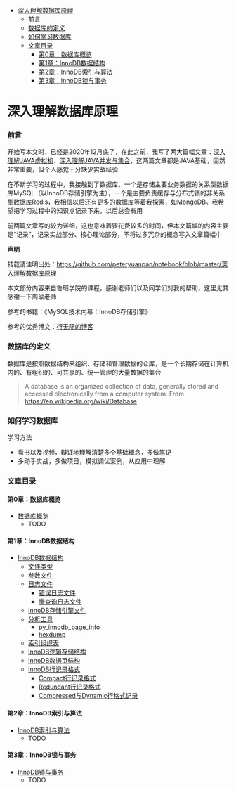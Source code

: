 - [深入理解数据库原理](#深入理解数据库原理)
  - [前言](#前言)
  - [数据库的定义](#数据库的定义)
  - [如何学习数据库](#如何学习数据库)
  - [文章目录](#文章目录)
    - [第0章：数据库概览](#第0章数据库概览)
    - [第1章：InnoDB数据结构](#第1章InnoDB数据结构)
    - [第2章：InnoDB索引与算法](#第2章InnoDB索引与算法)
    - [第3章：InnoDB锁与事务](#第3章InnoDB锁与事务)

# 深入理解数据库原理

### 前言

开始写本文时，已经是2020年12月底了，在此之前，我写了两大篇幅文章：[深入理解JAVA虚拟机](../深入理解JAVA虚拟机)、[深入理解JAVA并发与集合](../深入理解JAVA并发与集合)，这两篇文章都是JAVA基础，固然非常重要，但个人感觉十分缺少实战经验

在不断学习的过程中，我接触到了数据库，一个是存储主要业务数据的关系型数据库MySQL（以InnoDB存储引擎为主），一个是主要负责缓存与分布式锁的非关系型数据库Redis，我相信以后还有更多的数据库等着我探索，如MongoDB。我希望把学习过程中的知识点记录下来，以后总会有用

前两篇文章写的较为详细，这也意味着要花费较多的时间，但本文篇幅的内容主要是“记录”，记录实战部分、核心理论部分，不将过多冗杂的概念写入文章篇幅中

**声明**

转载请注明出处：https://github.com/peteryuanpan/notebook/blob/master/深入理解数据库原理

本文部分内容来自鲁班学院的课程，感谢老师们以及同学们对我的帮助，这里尤其感谢一下周瑜老师

参考的书籍：《MySQL技术内幕：InnoDB存储引擎》

参考的优秀博文：[行无际的博客](https://www.cnblogs.com/itwild)

### 数据库的定义

数据库是按照数据结构来组织、存储和管理数据的仓库，是一个长期存储在计算机内的、有组织的、可共享的、统一管理的大量数据的集合

> A database is an organized collection of data, generally stored and accessed electronically from a computer system. From https://en.wikipedia.org/wiki/Database

### 如何学习数据库

学习方法
- 看书以及视频，辩证地理解清楚多个基础概念，多做笔记
- 多动手实战，多做项目，模拟调优案例，从应用中理解

### 文章目录

#### 第0章：数据库概览
- [数据库概览](数据库概览.md)
  - TODO

#### 第1章：InnoDB数据结构
- [InnoDB数据结构](InnoDB数据结构.md)
  - [文件类型](InnoDB数据结构.md#文件类型)
  - [参数文件](InnoDB数据结构.md#参数文件)
  - [日志文件](InnoDB数据结构.md#日志文件)
    - [错误日志文件](InnoDB数据结构.md#错误日志文件)
    - [慢查询日志文件](InnoDB数据结构.md#慢查询日志文件)
  - [InnoDB存储引擎文件](InnoDB数据结构.md#InnoDB存储引擎文件)
  - [分析工具](InnoDB数据结构.md#分析工具)
    - [py_innodb_page_info](InnoDB数据结构.md#py_innodb_page_info)
    - [hexdump](InnoDB数据结构.md#hexdump)
  - [索引组织表](InnoDB数据结构.md#索引组织表)
  - [InnoDB逻辑存储结构](InnoDB数据结构.md#InnoDB逻辑存储结构)
  - [InnoDB数据页结构](InnoDB数据结构.md#InnoDB数据页结构)
  - [InnoDB行记录格式](InnoDB数据结构.md#InnoDB行记录格式)
    - [Compact行记录格式](InnoDB数据结构.md#Compact行记录格式)
    - [Redundant行记录格式](InnoDB数据结构.md#Redundant行记录格式)
    - [Compressed与Dynamic行格式记录](InnoDB数据结构.md#Compressed与Dynamic行格式记录)

#### 第2章：InnoDB索引与算法
- [InnoDB索引与算法](InnoDB索引与算法.md)
  - TODO

#### 第3章：InnoDB锁与事务
- [InnoDB锁与事务](InnoDB锁与事务.md)
  - TODO
